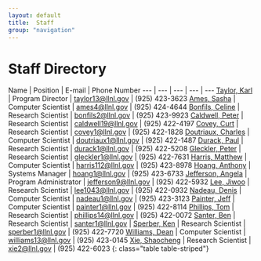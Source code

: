 ```yaml
---
layout: default
title:  Staff
group: "navigation"
---
```


# Staff Directory

Name | Position | E-mail | Phone Number
--- | --- | --- | --- | ---
[Taylor, Karl][taylor] | Program Director |	taylor13@llnl.gov |	(925) 423-3623
[Ames, Sasha][ames] | Computer Scientist | ames4@llnl.gov	| (925) 424-4644
[Bonfils, Celine][bonfils] | Research Scientist | bonfils2@llnl.gov | (925) 423-9923
[Caldwell, Peter][caldwell] | Research Scientist | caldwell19@llnl.gov | (925) 422-4197
[Covey, Curt][covey] | Research Scientist | covey1@llnl.gov	| (925) 422-1828
[Doutriaux, Charles][doutriaux] | Computer Scientist	| doutriaux1@llnl.gov	| (925) 422-1487
[Durack, Paul][durack] | Research Scientist	| durack1@llnl.gov	| (925) 422-5208
[Gleckler, Peter][gleckler] | Research Scientist | gleckler1@llnl.gov	| (925) 422-7631
[Harris, Matthew][harris] | Computer Scientist | harris112@llnl.gov	| (925) 423-8978
[Hoang, Anthony][hoang] | Systems Manager	| hoang1@llnl.gov	| (925) 423-6733
[Jefferson, Angela][jefferson] | Program Administrator | jefferson9@llnl.gov | (925) 422-5932
[Lee, Jiwoo][lee] | Research Scientist | lee1043@llnl.gov | (925) 422-0932
[Nadeau, Denis][nadeau] | Computer Scientist | nadeau1@llnl.gov | (925) 423-3123
[Painter, Jeff][painter] | Computer Scientist	| painter1@llnl.gov	| (925) 422-8114
[Phillips, Tom][phillips] | Research Scientist | phillips14@llnl.gov | (925) 422-0072
[Santer, Ben][santer] | Research Scientist | santer1@llnl.gov	|
[Sperber, Ken][sperber] | Research Scientist | sperber1@llnl.gov | (925) 422-7720
[Williams, Dean][williams] | Computer Scientist	| williams13@llnl.gov	| (925) 423-0145
[Xie, Shaocheng][xie] | Research Scientist	| xie2@llnl.gov	| (925) 422-6023
{: class="table table-striped"}

[taylor]: {{site.baseurl}}/staff/taylor/index.html
[ames]: {{site.baseurl}}/staff/ames/index.html
[bonfils]: {{site.baseurl}}/staff/bonfils/index.html
[caldwell]: {{site.baseurl}}/staff/caldwell/index.html
[covey]: {{site.baseurl}}/staff/covey/index.html
[doutriaux]: {{site.baseurl}}/staff/doutriaux/index.html
[durack]: {{site.baseurl}}/staff/durack/index.html
[gleckler]: {{site.baseurl}}/staff/gleckler/index.html
[harris]: {{site.baseurl}}/staff/harris/index.html
[hoang]: {{site.baseurl}}/staff/hoang/index.html
[lee]: {{site.baseurl}}/staff/lee/index.html
[nadeau]: {{site.baseurl}}/staff/nadeau/index.html
[painter]: {{site.baseurl}}/staff/painter/index.html
[phillips]: {{site.baseurl}}/staff/phillips/index.html
[santer]: {{site.baseurl}}/staff/santer/index.html
[sperber]: {{site.baseurl}}/staff/sperber/index.html
[williams]:{{site.baseurl}}/staff/williams/index.html
[jefferson]: {{site.baseurl}}/staff/jefferson/index.html
[xie]: {{site.baseurl}}/staff/Xie/index.html
